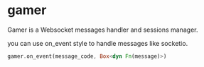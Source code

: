 # gamer

Gamer is a Websocket messages handler and sessions manager.

you can use on_event style to handle messages like socketio.

```rust
gamer.on_event(message_code, Box<dyn Fn(message)>)
```
